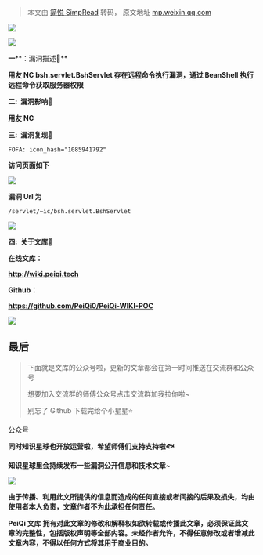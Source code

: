 > 本文由 [简悦 SimpRead](http://ksria.com/simpread/) 转码， 原文地址 [mp.weixin.qq.com](https://mp.weixin.qq.com/s/FvqC1I_G14AEQNztU0zn8A)

![](https://mmbiz.qpic.cn/mmbiz_gif/ibicicIH182el5PaBkbJ8nfmXVfbQx819qWWENXGA38BxibTAnuZz5ujFRic5ckEltsvWaKVRqOdVO88GrKT6I0NTTQ/640?wx_fmt=gif)

**![](https://mmbiz.qpic.cn/mmbiz_png/ibicicIH182el7f0qibYGLgIyO0zpTSeV1I6m1WibjS1ggK9xf8lYM44SK40O6uRLTOAtiaM0xYOqZicJ2oDdiaWFianIjQ/640?wx_fmt=png)**

**一****：漏洞描述🐑**

**用友 NC bsh.servlet.BshServlet 存在远程命令执行漏洞，通过 BeanShell 执行远程命令获取服务器权限**

**二:  漏洞影响🐇**

**用友 NC**

**三:  漏洞复现🐋**

```
FOFA: icon_hash="1085941792"
```

**访问页面如下**

![](https://mmbiz.qpic.cn/mmbiz_png/ibicicIH182el4lnhQIaJmttclv4dRBhmx5OXia3OuCBZ8K5Vgfdh8T5Q5RJvwsYAv7QJlGHFV8tLCLGyV7nzR8PFg/640?wx_fmt=png)

**漏洞 Url 为**

```
/servlet/~ic/bsh.servlet.BshServlet
```

![](https://mmbiz.qpic.cn/mmbiz_png/ibicicIH182el4lnhQIaJmttclv4dRBhmx53yfqX114sCTNAicMiafQvRnsibyJOviaDp4fFONZj6elbcPQgFhsOVlNAw/640?wx_fmt=png)

 ****四:  关于文库🦉****

 **在线文库：**

**http://wiki.peiqi.tech**

 **Github：**

**https://github.com/PeiQi0/PeiQi-WIKI-POC**

![](https://mmbiz.qpic.cn/mmbiz_png/ibicicIH182el4cpD8uQPH24EjA7YPtyZEP33zgJyPgfbMpTJGFD7wyuvYbicc1ia7JT4O3r3E99JBicWJIvcL8U385Q/640?wx_fmt=png)

最后
--

> 下面就是文库的公众号啦，更新的文章都会在第一时间推送在交流群和公众号
> 
> 想要加入交流群的师傅公众号点击交流群加我拉你啦~
> 
> 别忘了 Github 下载完给个小星星⭐

公众号

**同时知识星球也开放运营啦，希望师傅们支持支持啦🐟**

**知识星球里会持续发布一些漏洞公开信息和技术文章~**

![](https://mmbiz.qpic.cn/mmbiz_png/ibicicIH182el7iafXcY0OcGbVuXIcjiaBXZuHPQeSEAhRof2olkAM9ZghicpNv0p8rRbtNCZJL4t82g15Va8iahlCWeg/640?wx_fmt=png)

**由于传播、利用此文所提供的信息而造成的任何直接或者间接的后果及损失，均由使用者本人负责，文章作者不为此承担任何责任。**

**PeiQi 文库 拥有对此文章的修改和解释权如欲转载或传播此文章，必须保证此文章的完整性，包括版权声明等全部内容。未经作者允许，不得任意修改或者增减此文章内容，不得以任何方式将其用于商业目的。**
